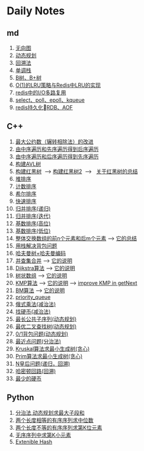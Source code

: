 # Daily Notes

## md

1. [无向图](https://github.com/yuyilei/Algorithms/blob/master/md/Undigraph.md)
2. [动态规划](https://github.com/yuyilei/Algorithms/blob/master/md/dynamic_programming.md)
3. [回溯法](https://github.com/yuyilei/Algorithms/blob/master/md/backtracking.md)
4. [单调栈](https://github.com/yuyilei/Algorithms/blob/master/md/monotonous-stack.md)
5. [B树、B+树](https://github.com/yuyilei/Algorithms/blob/master/md/Btree-andB+tree.md#b树与b树的比较)
6. [O(1)的LRU策略与Redis中LRU的实现](https://github.com/yuyilei/Algorithms/blob/master/md/LRU-cache.md)
7. [redis中的I/O多路复用](https://github.com/yuyilei/Algorithms/blob/master/md/redis-IO-Multiplexing.md)
8. [select、poll、epoll、kqueue](https://github.com/yuyilei/Algorithms/blob/master/md/IO-Multiplexing.md)
9. [redis持久化RDB、AOF](https://github.com/yuyilei/Daily-Notes/blob/master/md/redis-persistence.md) 

## C++ 
1. [最大公约数（辗转相除法）的改进](https://github.com/yuyilei/Algorithms/blob/master/C%2B%2B/gcd.cpp)
2. [由中序遍历和先序遍历得到后序遍历](https://github.com/yuyilei/Algorithms/blob/master/C%2B%2B/preorder-and-inorder.cpp)
3. [由中序遍历和后序遍历得到先序遍历](https://github.com/yuyilei/Algorithms/blob/master/C%2B%2B/postorder-and-inorder.cpp)
4. [构建AVL树](https://github.com/yuyilei/Algorithms/blob/master/C%2B%2B/compete-AVL-tree.cpp)
5. [构建红黑树](https://github.com/yuyilei/Algorithms/blob/master/C%2B%2B/insert-red-and-black-tree.cpp)  --> [构建红黑树2](https://github.com/yuyilei/Algorithms/blob/master/C%2B%2B/all-RBtree.cpp)  -->   [关于红黑树的总结](https://github.com/yuyilei/Algorithms/blob/master/md/RBtree.md)
6. [堆排序](https://github.com/yuyilei/Algorithms/blob/master/C%2B%2B/heap-sort.cpp)
7. [计数排序](https://github.com/yuyilei/Algorithms/blob/master/C%2B%2B/counting-sort.cpp)
8. [希尔排序](https://github.com/yuyilei/Algorithms/blob/master/C%2B%2B/shell-sort.cpp)
9. [快速排序](https://github.com/yuyilei/Algorithms/blob/master/C%2B%2B/quick-sort.cpp)
10. [归并排序(递归)](https://github.com/yuyilei/Algorithms/blob/master/C%2B%2B/merge-sort-recursion.cpp)
11. [归并排序(迭代)](https://github.com/yuyilei/Algorithms/blob/master/C%2B%2B/merge-sort-iteration.cpp)
12. [基数排序(高位)](https://github.com/yuyilei/Algorithms/blob/master/C%2B%2B/radix-sort-high-order.cpp)
13. [基数排序(低位)](https://github.com/yuyilei/Algorithms/blob/master/C%2B%2B/radix-sort-low-order.cpp)
14. [整体交换数组的前n个元素和后m个元素](https://github.com/yuyilei/Algorithms/blob/master/C%2B%2B/change-n-m.cpp) --> [它的总结](https://github.com/yuyilei/Algorithms/blob/master/md/exchange-n-m.md)
15. [用栈解决背包问题](https://github.com/yuyilei/Algorithms/blob/master/C%2B%2B/knapsack-problem-recall.cpp)
16. [哈夫曼树+哈夫曼编码](https://github.com/yuyilei/Algorithms/blob/master/C%2B%2B/HuffmanTree.cpp)
17. [并查集合并](https://github.com/yuyilei/Algorithms/blob/master/C%2B%2B/Union.cpp) --> [它的说明](https://github.com/yuyilei/Algorithms/blob/master/md/Connected-Component-Num.md)
18. [Dijkstra算法](https://github.com/yuyilei/Algorithms/blob/master/C%2B%2B/Dijkstra.cpp) --> [它的说明](https://github.com/yuyilei/Algorithms/blob/master/md/Dijkstra.md)
19. [树状数组](https://github.com/yuyilei/Algorithms/blob/master/C%2B%2B/Binary-Indexed-Tree.cpp) --> [它的说明](https://github.com/yuyilei/Algorithms/blob/master/md/Binary-Indexed-Tree.md)
20. [KMP算法](https://github.com/yuyilei/Algorithms/blob/master/C%2B%2B/KMP.cpp) --> [它的说明](https://github.com/yuyilei/Algorithms/blob/master/md/KMP.md) --> [improve KMP in getNext](https://github.com/yuyilei/Algorithms/blob/master/C%2B%2B/improve_KMP.cpp) 
21. [BM算法](https://github.com/yuyilei/Algorithms/blob/master/C%2B%2B/BM.cpp) --> [它的说明](https://github.com/yuyilei/Algorithms/blob/master/md/BM.md)
22. [priority_queue](https://github.com/yuyilei/Algorithms/blob/master/C%2B%2B/priority_queue.cpp)
23. [俄式乘法(减治法)](https://github.com/yuyilei/Algorithms/blob/master/C%2B%2B/multi.cpp)
24. [找硬币(减治法)](https://github.com/yuyilei/Algorithms/blob/master/C%2B%2B/Find-Fake-coin.cpp)
25. [最长公共子序列(动态规划)](https://github.com/yuyilei/Algorithms/blob/master/C%2B%2B/Longest_Common_Subsequence.cpp)
26. [最优二叉查找树(动态规划)](https://github.com/yuyilei/Algorithms/blob/master/C%2B%2B/OptimalBST.cpp)
27. [0/1背包问题(动态规划)](https://github.com/yuyilei/Algorithms/blob/master/C%2B%2B/knapsack01.cpp)
28. [最近点问题(分治法)](https://github.com/yuyilei/Algorithms/blob/master/C%2B%2B/Close_point_problem.cpp)
29. [Kruskal算法求最小生成树(贪心)](https://github.com/yuyilei/Algorithms/blob/master/C%2B%2B/Kruskal.cpp)
30. [Prim算法求最小生成树(贪心)](https://github.com/yuyilei/Algorithms/blob/master/C%2B%2B/Prim.cpp)
31. [N皇后问题(递归，回溯)](https://github.com/yuyilei/Algorithms/blob/master/C%2B%2B/recursive-Nqueue.cpp)
32. [哈密顿回路(回溯)](https://github.com/yuyilei/Algorithms/blob/master/C++/Hamilton.cpp)
33. [最少的硬币](https://github.com/yuyilei/Daily-Notes/blob/master/C%2B%2B/MinimumCoin.cpp)

## Python
1. [分治法,动态规划求最大子段和](https://github.com/yuyilei/Algorithms/blob/master/Python/sum-of-largest-sub-segment.py)
2. [两个长度相等的有序序列求中位数](https://github.com/yuyilei/Algorithms/blob/master/Python/median-number-in-two-segment.py) 
3. [两个长度不等的有序序列求第K位元素](https://github.com/yuyilei/Algorithms/blob/master/Python/Kth-largest-in-two-sorted-segmet.py)
4. [无序序列中求第K小元素](https://github.com/yuyilei/Algorithms/blob/master/Python/Kth-smallest-in-a-segment.py)
5. [Extenible Hash](https://github.com/yuyilei/Algorithms/blob/master/Python/Extenible-Hash.py)
